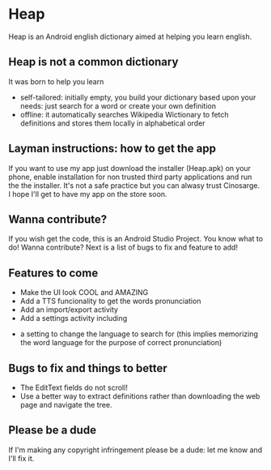 # Heap
Heap is an Android english dictionary aimed at helping you learn english.

## Heap is not a common dictionary
It was born to help you learn
- self-tailored: initially empty, you build your dictionary based upon your needs: just search for a word or create your own definition
- offline: it automatically searches Wikipedia Wictionary to fetch definitions and stores them locally in alphabetical order

## Layman instructions: how to get the app
If you want to use my app just download the installer (Heap.apk) on your phone, enable installation for non trusted third party applications and run the the installer. It's not a safe practice but you can alwasy trust Cinosarge. I hope I'll get to have my app on the store soon.

## Wanna contribute?
If you wish get the code, this is an Android Studio Project. You know what to do! Wanna contribute? Next is a list of bugs to fix and feature to add!

## Features to come
- Make the UI look COOL and AMAZING
- Add a TTS funcionality to get the words pronunciation
- Add an import/export activity
- Add a settings activity including
* a setting to change the language to search for (this implies memorizing the word language for the purpose of correct pronunciation)

## Bugs to fix and things to better
- The EditText fields do not scroll!
- Use a better way to extract definitions rather than downloading the web page and navigate the tree.

## Please be a dude
If I'm making any copyright infringement please be a dude: let me know and I'll fix it.

